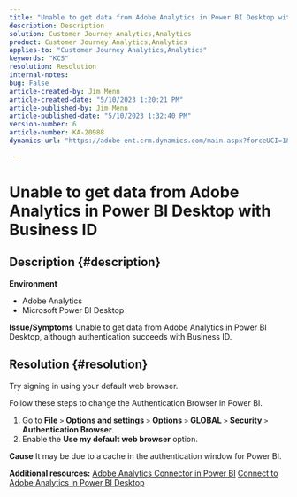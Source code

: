 ```yaml
---
title: "Unable to get data from Adobe Analytics in Power BI Desktop with Business ID"
description: Description
solution: Customer Journey Analytics,Analytics
product: Customer Journey Analytics,Analytics
applies-to: "Customer Journey Analytics,Analytics"
keywords: "KCS"
resolution: Resolution
internal-notes: 
bug: False
article-created-by: Jim Menn
article-created-date: "5/10/2023 1:20:21 PM"
article-published-by: Jim Menn
article-published-date: "5/10/2023 1:32:40 PM"
version-number: 6
article-number: KA-20988
dynamics-url: "https://adobe-ent.crm.dynamics.com/main.aspx?forceUCI=1&pagetype=entityrecord&etn=knowledgearticle&id=0153d469-35ef-ed11-8849-6045bd006295"

---
```

# Unable to get data from Adobe Analytics in Power BI Desktop with Business ID

## Description {#description}


<b>Environment</b>

- Adobe Analytics
- Microsoft Power BI Desktop




<b>Issue/Symptoms</b>
 Unable to get data from Adobe Analytics in Power BI Desktop, although authentication succeeds with Business ID.


## Resolution {#resolution}


Try signing in using your default web browser.

Follow these steps to change the Authentication Browser in Power BI.

1. Go to <b>File</b> `>`  <b>Options and settings</b> `>`  <b>Options</b> `>`  <b>GLOBAL</b> `>`  <b>Security</b> `>`  <b>Authentication Browser</b>.
2. Enable the <b>Use my default web browser</b> option.


<b>Cause</b>
It may be due to a cache in the authentication window for Power BI.

<b>Additional resources:</b>
[Adobe Analytics Connector in Power BI](https://experienceleague.adobe.com/docs/analytics-learn/tutorials/integrations/power-bi/adobe-analytics-connector-in-power-bi.html?lang=en)
[Connect to Adobe Analytics in Power BI Desktop](https://learn.microsoft.com/en-us/power-bi/connect-data/desktop-connect-adobe-analytics)
